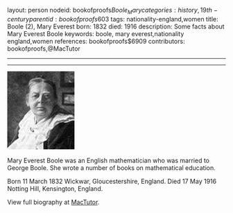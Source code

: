 layout: person
nodeid: bookofproofs$Boole_Mary
categories: history,19th-century
parentid: bookofproofs$603
tags: nationality-england,women
title: Boole (2), Mary Everest
born: 1832
died: 1916
description: Some facts about Mary Everest Boole
keywords: boole, mary everest,nationality england,women
references: bookofproofs$6909
contributors: bookofproofs,@MacTutor

---


---

![Boole_Mary.jpg](https://github.com/bookofproofs/bookofproofs.github.io/blob/main/_sources/_assets/images/portraits/Boole_Mary.jpg?raw=true)

Mary Everest Boole was an English mathematician who was married to George Boole. She wrote a number of books on mathematical education.

Born 11 March 1832 Wickwar, Gloucestershire, England. Died 17 May 1916 Notting Hill, Kensington, England.


View full biography at [MacTutor](https://mathshistory.st-andrews.ac.uk/Biographies/Boole_Mary/).